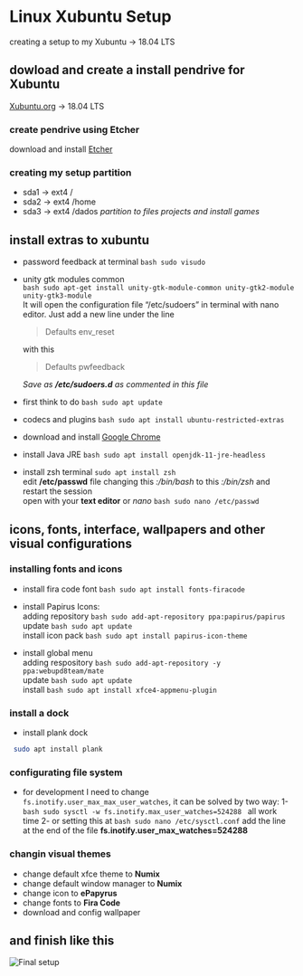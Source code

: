 # Linux Xubuntu Setup
creating a setup to my Xubuntu -> 18.04 LTS

## dowload and create a install pendrive for Xubuntu
[Xubuntu.org](https://xubuntu.org/download) -> 18.04 LTS

### create pendrive using Etcher
download and install 
[Etcher](https://www.balena.io/etcher/)

### creating my setup partition 
  * sda1 -> ext4 /
  * sda2 -> ext4 /home
  * sda3 -> ext4 /dados  *partition to files projects and install games*

## install extras to xubuntu
 * password feedback at terminal
 ```bash sudo visudo```
 
 * unity gtk modules common \
 ```bash sudo apt-get install unity-gtk-module-common unity-gtk2-module unity-gtk3-module``` \
   It will open the configuration file “/etc/sudoers” in terminal with nano editor. Just add a new line under the line 
   > Defaults        env_reset 

   with this 

   > Defaults        pwfeedback 
   
   *Save as **/etc/sudoers.d** as commented in this file*
   
 * first think to do
 ```bash sudo apt update```
 
 * codecs and plugins 
 ```bash sudo apt install ubuntu-restricted-extras```
 
 * download and install [Google Chrome](https://www.google.com/chrome/)
 
 * install Java JRE
 ```bash sudo apt install openjdk-11-jre-headless```

 * install zsh terminal `sudo apt install zsh` \
 edit **/etc/passwd** file changing this *:/bin/bash* to this *:/bin/zsh* and restart the session \
 open with your **text editor** or *nano* ```bash sudo nano /etc/passwd```
 

## icons, fonts, interface, wallpapers and other visual configurations

### installing fonts and icons

 * install fira code font ```bash sudo apt install fonts-firacode```
 
 * install Papirus Icons: \
    adding repository ```bash sudo add-apt-repository ppa:papirus/papirus``` \
    update ```bash sudo apt update``` \
    install icon pack ```bash sudo apt install papirus-icon-theme```

 * install global menu \
    adding respository ```bash sudo add-apt-repository -y ppa:webupd8team/mate``` \
    update ```bash sudo apt update``` \
    install ```bash sudo apt install xfce4-appmenu-plugin```

### install a dock

 * install plank dock
 ```bash
  sudo apt install plank
 ```
 
### configurating file system
 * for development I need to change `fs.inotify.user_max_max_user_watches`, it can be solved by two way:
 1- ```bash sudo sysctl -w fs.inotify.max_user_watches=524288 ``` all work time
 2- or setting this at ```bash sudo nano /etc/sysctl.conf``` add the line at the end of the file **fs.inotify.user_max_watches=524288**
 
### changin visual themes

 * change default xfce theme to **Numix**
 * change default window manager to **Numix**
 * change icon to **ePapyrus**
 * change fonts to **Fira Code** 
 * download and config wallpaper
 
## and finish like this 
![Final setup](https://github.com/rattones/linux-xubunu-setup/blob/master/linux-final-setup.png)
